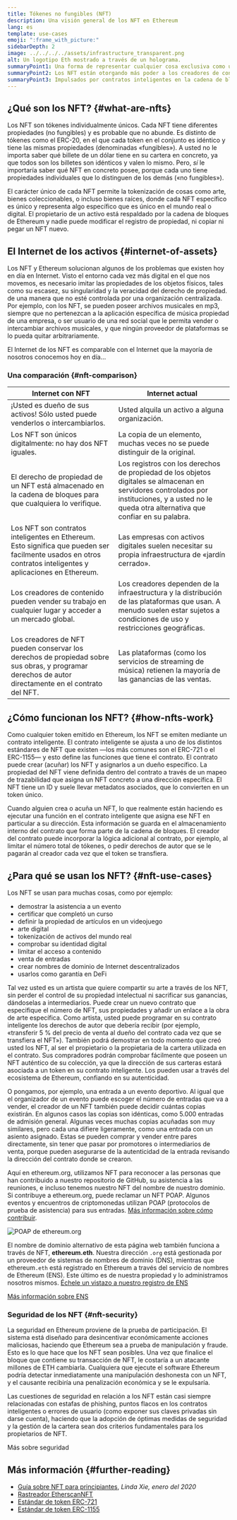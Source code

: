 ```yaml
---
title: Tókenes no fungibles (NFT)
description: Una visión general de los NFT en Ethereum
lang: es
template: use-cases
emoji: ":frame_with_picture:"
sidebarDepth: 2
image: ../../../../assets/infrastructure_transparent.png
alt: Un logotipo Eth mostrado a través de un holograma.
summaryPoint1: Una forma de representar cualquier cosa exclusiva como un activo de Ethereum.
summaryPoint2: Los NFT están otorgando más poder a los creadores de contenido que nunca.
summaryPoint3: Impulsados por contratos inteligentes en la cadena de bloques de Ethereum.
---
```


## ¿Qué son los NFT? {#what-are-nfts}

Los NFT son tókenes individualmente únicos. Cada NFT tiene diferentes propiedades (no fungibles) y es probable que no abunde. Es distinto de tókenes como el ERC-20, en el que cada token en el conjunto es idéntico y tiene las mismas propiedades (denominadas «fungibles»). A usted no le importa saber qué billete de un dólar tiene en su cartera en concreto, ya que todos son los billetes son idénticos y valen lo mismo. Pero, _sí_ le importaría saber qué NFT en concreto posee, porque cada uno tiene propiedades individuales que lo distinguen de los demás («no fungibles»).

El carácter único de cada NFT permite la tokenización de cosas como arte, bienes coleccionables, o incluso bienes raíces, donde cada NFT específico es único y representa algo específico que es único en el mundo real o digital. El propietario de un activo está respaldado por la cadena de bloques de Ethereum y nadie puede modificar el registro de propiedad, ni copiar ni pegar un NFT nuevo.

<YouTube id="Xdkkux6OxfM" />

## El Internet de los activos {#internet-of-assets}

Los NFT y Ethereum solucionan algunos de los problemas que existen hoy en día en Internet. Visto el entorno cada vez más digital en el que nos movemos, es necesario imitar las propiedades de los objetos físicos, tales como su escasez, su singularidad y la veracidad del derecho de propiedad. de una manera que no esté controlada por una organización centralizada. Por ejemplo, con los NFT, se pueden poseer archivos musicales en mp3, siempre que no pertenezcan a la aplicación específica de música propiedad de una empresa, o ser usuario de una red social que le permita vender o intercambiar archivos musicales, y que ningún proveedor de plataformas se lo pueda quitar arbitrariamente.

El Internet de los NFT es comparable con el Internet que la mayoría de nosotros conocemos hoy en día...

### Una comparación {#nft-comparison}

| Internet con NFT                                                                                                                                            | Internet actual                                                                                                                                                                                  |
| ----------------------------------------------------------------------------------------------------------------------------------------------------------- | ------------------------------------------------------------------------------------------------------------------------------------------------------------------------------------------------ |
| ¡Usted es dueño de sus activos! Sólo usted puede venderlos o intercambiarlos.                                                                               | Usted alquila un activo a alguna organización.                                                                                                                                                   |
| Los NFT son únicos digitalmente: no hay dos NFT iguales.                                                                                                    | La copia de un elemento, muchas veces no se puede distinguir de la original.                                                                                                                     |
| El derecho de propiedad de un NFT está almacenado en la cadena de bloques para que cualquiera lo verifique.                                                 | Los registros con los derechos de propiedad de los objetos digitales se almacenan en servidores controlados por instituciones, y a usted no le queda otra alternativa que confiar en su palabra. |
| Los NFT son contratos inteligentes en Ethereum. Esto significa que pueden ser facilmente usados en otros contratos inteligentes y aplicaciones en Ethereum. | Las empresas con activos digitales suelen necesitar su propia infraestructura de «jardín cerrado».                                                                                               |
| Los creadores de contenido pueden vender su trabajo en cualquier lugar y acceder a un mercado global.                                                       | Los creadores dependen de la infraestructura y la distribución de las plataformas que usan. A menudo suelen estar sujetos a condiciones de uso y restricciones geográficas.                      |
| Los creadores de NFT pueden conservar los derechos de propiedad sobre sus obras, y programar derechos de autor directamente en el contrato del NFT.         | Las plataformas (como los servicios de streaming de música) retienen la mayoría de las ganancias de las ventas.                                                                                  |

## ¿Cómo funcionan los NFT? {#how-nfts-work}

Como cualquier token emitido en Ethereum, los NFT se emiten mediante un contrato inteligente. El contrato inteligente se ajusta a uno de los distintos estándares de NFT que existen —los más comunes son el ERC-721 o el ERC-1155— y esto define las funciones que tiene el contrato. El contrato puede crear (acuñar) los NFT y asignarlos a un dueño específico. La propiedad del NFT viene definida dentro del contrato a través de un mapeo de trazabilidad que asigna un NFT concreto a una dirección específica. El NFT tiene un ID y suele llevar metadatos asociados, que lo convierten en un token único.

Cuando alguien crea o acuña un NFT, lo que realmente están haciendo es ejecutar una función en el contrato inteligente que asigna ese NFT en particular a su dirección. Esta información se guarda en el almacenamiento interno del contrato que forma parte de la cadena de bloques. El creador del contrato puede incorporar la lógica adicional al contrato, por ejemplo, al limitar el número total de tókenes, o pedir derechos de autor que se le pagarán al creador cada vez que el token se transfiera.

## ¿Para qué se usan los NFT? {#nft-use-cases}

Los NFT se usan para muchas cosas, como por ejemplo:

- demostrar la asistencia a un evento
- certificar que completó un curso
- definir la propiedad de artículos en un videojuego
- arte digital
- tokenización de activos del mundo real
- comprobar su identidad digital
- limitar el acceso a contenido
- venta de entradas
- crear nombres de dominio de Internet descentralizados
- usarlos como garantía en DeFi

Tal vez usted es un artista que quiere compartir su arte a través de los NFT, sin perder el control de su propiedad intelectual ni sacrificar sus ganancias, dándoselas a intermediarios. Puede crear un nuevo contrato que especifique el número de NFT, sus propiedades y añadir un enlace a la obra de arte específica. Como artista, usted puede programar en su contrato inteligente los derechos de autor que debería recibir (por ejemplo, «transferir 5 % del precio de venta al dueño del contrato cada vez que se transfiera el NFT»). También podrá demostrar en todo momento que creó usted los NFT, al ser el propietario o la propietaria de la cartera utilizada en el contrato. Sus compradores podrán comprobar fácilmente que poseen un NFT auténtico de su colección, ya que la dirección de sus carteras estará asociada a un token en su contrato inteligente. Los pueden usar a través del ecosistema de Ethereum, confiando en su autenticidad.

O pongamos, por ejemplo, una entrada a un evento deportivo. Al igual que el organizador de un evento puede escoger el número de entradas que va a vender, el creador de un NFT también puede decidir cuántas copias existirán. En algunos casos las copias son idénticas, como 5.000 entradas de admisión general. Algunas veces muchas copias acuñadas son muy similares, pero cada una difiere ligeramente, como una entrada con un asiento asignado. Estas se pueden comprar y vender entre pares directamente, sin tener que pasar por promotores o intermediarios de venta, porque pueden asegurarse de la autenticidad de la entrada revisando la dirección del contrato donde se crearon.

Aquí en ethereum.org, utilizamos NFT para reconocer a las personas que han contribuido a nuestro repositorio de GitHub, su asistencia a las reuniones, e incluso tenemos nuestro NFT del nombre de nuestro dominio. Si contribuye a ethereum.org, puede reclamar un NFT POAP. Algunos eventos y encuentros de criptomonedas utilizan POAP (protocolos de prueba de asistencia) para sus entradas. [Más información sobre cómo contribuir](/contributing/#poap).

![POAP de ethereum.org](./poap.png)

El nombre de dominio alternativo de esta página web también funciona a través de NFT, **ethereum.eth**. Nuestra dirección `.org` está gestionada por un proveedor de sistemas de nombres de dominio (DNS), mientras que ethereum`.eth` está registrado en Ethereum a través del servicio de nombres de Ethereum (ENS). Este último es de nuestra propiedad y lo administramos nosotros mismos. [Échele un vistazo a nuestro registro de ENS](https://app.ens.domains/name/ethereum.eth)

[Más información sobre ENS](https://app.ens.domains)

<Divider />

### Seguridad de los NFT {#nft-security}

La seguridad en Ethereum proviene de la prueba de participación. El sistema está diseñado para desincentivar económicamente acciones maliciosas, haciendo que Ethereum sea a prueba de manipulación y fraude. Esto es lo que hace que los NFT sean posibles. Una vez que finalice el bloque que contiene su transacción de NFT, le costaría a un atacante millones de ETH cambiarla. Cualquiera que ejecute el software Ethereum podría detectar inmediatamente una manipulación deshonesta con un NFT, y el causante recibiría una penalización económica y se le expulsaría.

Las cuestiones de seguridad en relación a los NFT están casi siempre relacionadas con estafas de phishing, puntos flacos en los contratos inteligentes o errores de usuario (como exponer sus claves privadas sin darse cuenta), haciendo que la adopción de óptimas medidas de seguridad y la gestión de la cartera sean dos criterios fundamentales para los propietarios de NFT.

<ButtonLink to="/security/">
  Más sobre seguridad
</ButtonLink>

## Más información {#further-reading}

- [Guía sobre NFT para principiantes](https://linda.mirror.xyz/df649d61efb92c910464a4e74ae213c4cab150b9cbcc4b7fb6090fc77881a95d), _Linda Xie, enero del 2020_
- [Rastreador EtherscanNFT](https://etherscan.io/nft-top-contracts)
- [Estándar de token ERC-721](/developers/docs/standards/tokens/erc-721/)
- [Estándar de token ERC-1155](/developers/docs/standards/tokens/erc-1155/)

<Divider />

<QuizWidget quizKey="nfts" />
